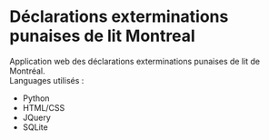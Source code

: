 # Déclarations exterminations punaises de lit Montreal
 Application web des déclarations exterminations punaises de lit de Montréal.\
 Languages utilisés :
  - Python
  - HTML/CSS
  - JQuery
  - SQLite
